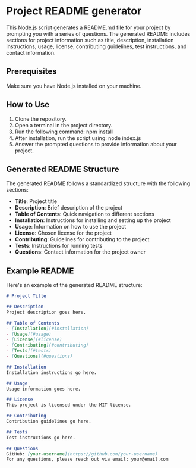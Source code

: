 # Project README generator

This Node.js script generates a README.md file for your project by prompting you with a series of questions. The generated README includes sections for project information such as title, description, installation instructions, usage, license, contributing guidelines, test instructions, and contact information.

## Prerequisites
Make sure you have Node.js installed on your machine.

## How to Use
1. Clone the repository.
2. Open a terminal in the project directory.
3. Run the following command: npm install
4. After installation, run the script using: node index.js
5. Answer the prompted questions to provide information about your project.

## Generated README Structure
The generated README follows a standardized structure with the following sections:

- **Title**: Project title
- **Description**: Brief description of the project
- **Table of Contents**: Quick navigation to different sections
- **Installation**: Instructions for installing and setting up the project
- **Usage**: Information on how to use the project
- **License**: Chosen license for the project
- **Contributing**: Guidelines for contributing to the project
- **Tests**: Instructions for running tests
- **Questions**: Contact information for the project owner

## Example README
Here's an example of the generated README structure:

```markdown
# Project Title

## Description
Project description goes here.

## Table of Contents
- [Installation](#installation)
- [Usage](#usage)
- [License](#license)
- [Contributing](#contributing)
- [Tests](#tests)
- [Questions](#questions)

## Installation
Installation instructions go here.

## Usage
Usage information goes here.

## License
This project is licensed under the MIT license.

## Contributing
Contribution guidelines go here.

## Tests
Test instructions go here.

## Questions
GitHub: [your-username](https://github.com/your-username)  
For any questions, please reach out via email: your@email.com


